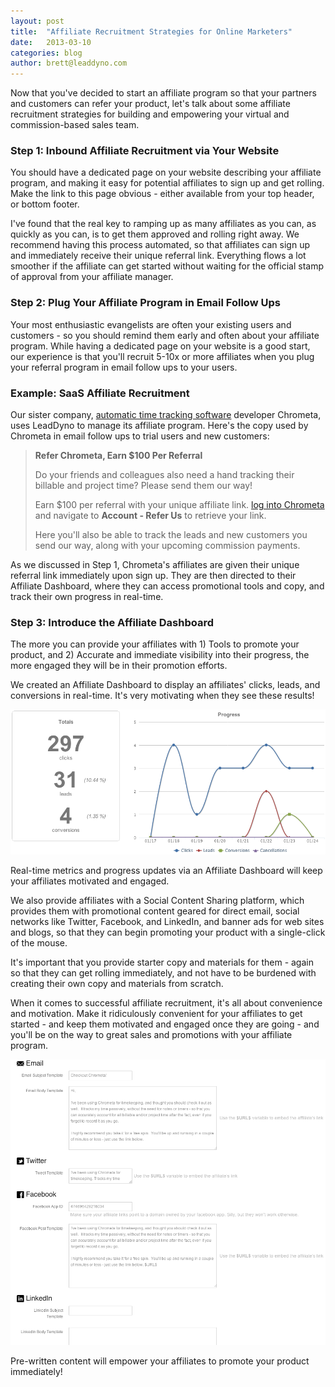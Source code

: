 ```yaml
---
layout: post
title:  "Affiliate Recruitment Strategies for Online Marketers"
date:   2013-03-10
categories: blog
author: brett@leaddyno.com
---
```


Now that you've decided to start an affiliate program so that your partners and customers can refer your product, let's 
talk about some affiliate recruitment strategies for building and empowering your virtual and commission-based sales 
team.

### Step 1: Inbound Affiliate Recruitment via Your Website

You should have a dedicated page on your website describing your affiliate program, and making it easy for potential 
affiliates to sign up and get rolling.  Make the link to this page obvious - either available from your top header, or
bottom footer.

I've found that the real key to ramping up as many affiliates as you can, as quickly as you can, is to get them approved
and rolling right away.  We recommend having this process automated, so that affiliates can sign up and immediately
receive their unique referral link.  Everything flows a lot smoother if the affiliate can get started without waiting
for the official stamp of approval from your affiliate manager.

### Step 2: Plug Your Affiliate Program in Email Follow Ups

Your most enthusiastic evangelists are often your existing users and customers - so you should remind them early and
often about your affiliate program.  While having a dedicated page on your website is a good start, our experience is
that you'll recruit 5-10x or more affiliates when you plug your referral program in email follow ups to your users.

### Example: SaaS Affiliate Recruitment

Our sister company, [automatic time tracking software](http://chrometa.com) developer Chrometa, uses LeadDyno to manage
its affiliate program.  Here's the copy used by Chrometa in email follow ups to trial users and new customers:

> **Refer Chrometa, Earn $100 Per Referral**
>
> Do your friends and colleagues also need a hand tracking their billable and project time? Please send them our way!
>
> Earn $100 per referral with your unique affiliate link. [log into Chrometa](https://app.chrometa.com/login) and
> navigate to **Account - Refer Us** to retrieve your link.
>
> Here you'll also be able to track the leads and new customers you send our way, along with your upcoming commission payments.

As we discussed in Step 1, Chrometa's affiliates are given their unique referral link immediately upon sign up.  They
are then directed to their Affiliate Dashboard, where they can access promotional tools and copy, and track their own
progress in real-time.

### Step 3: Introduce the Affiliate Dashboard

The more you can provide your affiliates with 1) Tools to promote your product, and 2) Accurate and immediate visibility
into their progress, the more engaged they will be in their promotion efforts.

We created an Affiliate Dashboard to display an affiliates' clicks, leads, and conversions in real-time.  It's very
motivating when they see these results!

![Affilate Dashboard](/img/Affiliate-Dashboard-Real-Time.png)

Real-time metrics and progress updates via an Affiliate Dashboard will keep your affiliates motivated and engaged.

We also provide affiliates with a Social Content Sharing platform, which provides them with promotional content geared
for direct email, social networks like Twitter, Facebook, and LinkedIn, and banner ads for web sites and blogs, so that
they can begin promoting your product with a single-click of the mouse.

It's important that you provide starter copy and materials for them - again so that they can get rolling immediately,
and not have to be burdened with creating their own copy and materials from scratch.

When it comes to successful affiliate recruitment, it's all about convenience and motivation.  Make it ridiculously
convenient for your affiliates to get started - and keep them motivated and engaged once they are going - and you'll
be on the way to great sales and promotions with your affiliate program.

![Social Content ](/img/LD-Social-Content.png)

Pre-written content will empower your affiliates to promote your product immediately!

